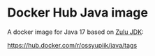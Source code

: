 # Docker Hub Java image

A docker image for Java 17 based on [Zulu JDK](https://www.azul.com/downloads/openjdk/):

https://hub.docker.com/r/ossyupiik/java/tags
